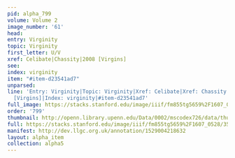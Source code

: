 ```yaml
---
pid: alpha_799
volume: Volume 2
image_number: '61'
head: 
entry: Virginity
topic: Virginity
first_letter: U/V
xref: Celibate|Chassity|2008 [Virgins]
see: 
index: virginity
item: "#item-d23541ad7"
unparsed: 
line: 'Entry: Virginity|Topic: Virginity|Xref: Celibate|Xref: Chassity|Xref: 2008
  [Virgins]|Index: virginity|#item-d23541ad7'
full_image: https://stacks.stanford.edu/image/iiif/fm855tg5659%2F1607_0528/full/full/0/default.jpg
order: '799'
thumbnail: http://openn.library.upenn.edu/Data/0002/mscodex726/data/thumb/1607_0528_thumb.jpg
full: https://stacks.stanford.edu/image/iiif/fm855tg5659%2F1607_0528/359,4209,2952,398/full/0/default.jpg
manifest: http://dev.llgc.org.uk/annotation/1529004218632
layout: alpha_item
collection: alpha5
---
```

